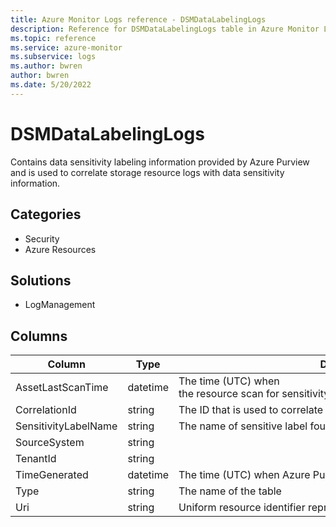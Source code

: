 ```yaml
---
title: Azure Monitor Logs reference - DSMDataLabelingLogs
description: Reference for DSMDataLabelingLogs table in Azure Monitor Logs.
ms.topic: reference
ms.service: azure-monitor
ms.subservice: logs
ms.author: bwren
author: bwren
ms.date: 5/20/2022
---
```


# DSMDataLabelingLogs

 Contains data sensitivity labeling information provided by Azure Purview and  is used to correlate storage resource logs with data sensitivity information.

## Categories

- Security
- Azure Resources
## Solutions

- LogManagement




## Columns

| Column | Type | Description |
| --- | --- | --- |
| AssetLastScanTime | datetime | The time (UTC) when the resource scan for sensitivity was performed by Azure Purview. |
| CorrelationId | string | The ID that is used to correlate resource logs with data sensitivity logs. |
| SensitivityLabelName | string | The name of sensitive label found and/or applied. |
| SourceSystem | string |  |
| TenantId | string |  |
| TimeGenerated | datetime | The time (UTC) when Azure Purview scan of asset occurred. |
| Type | string | The name of the table |
| Uri | string | Uniform resource identifier representing the resource that was scanned. |
